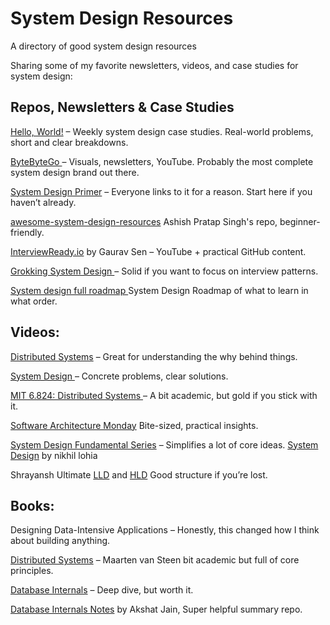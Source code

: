 # System Design Resources
A directory of good system design resources

Sharing some of my favorite newsletters, videos, and case studies for system design:

## Repos, Newsletters & Case Studies

[Hello, World!](https://hw.glich.co/) – Weekly system design case studies. Real-world problems, short and clear breakdowns.

[ByteByteGo ](https://bytebytego.com/) – Visuals, newsletters, YouTube. Probably the most complete system design brand out there.

[System Design Primer](https://github.com/donnemartin/system-design-primer) – Everyone links to it for a reason. Start here if you haven’t already.

[awesome-system-design-resources](https://github.com/ashishps1/awesome-system-design-resources) Ashish Pratap Singh's repo, beginner-friendly.


[InterviewReady.io](https://github.com/InterviewReady)  by Gaurav Sen – YouTube + practical GitHub content.

[Grokking System Design ](https://github.com/Jeevan-kumar-Raj/Grokking-System-Design) – Solid if you want to focus on interview patterns.

[System design full roadmap ](https://roadmap.sh/system-design) System Design Roadmap of what to learn in what order.

## Videos:

[Distributed Systems](https://youtu.be/UEAMfLPZZhE?si=wETCYHl311iFqOGE) – Great for understanding the why behind things.

[System Design ](https://youtu.be/SqcXvc3ZmRU?si=4cmtY1xsb6zqT11U) – Concrete problems, clear solutions.

[MIT 6.824: Distributed Systems ](https://youtu.be/cQP8WApzIQQ?si=OR0--6fgmx9pUW15)  – A bit academic, but gold if you stick with it.

[Software Architecture Monday](https://youtu.be/z9cfsGk-7pw?si=QWuJWx9li95ucu85) Bite-sized, practical insights.

[System Design Fundamental Series](https://youtu.be/tjiAV4pG9CM?si=DC0IfTVrCqUd9ZQU) – Simplifies a lot of core ideas.
[System Design](https://youtu.be/JR-5rtt6_ME?si=Gspale95hx8y8qqx) by nikhil lohia

Shrayansh Ultimate [LLD](https://youtu.be/rliSgjoOFTs?si=Z-YLg3KPNLEDy2yq) and [HLD](https://youtu.be/rliSgjoOFTs?si=Wu2jhwOMEP0_7nJe) Good structure if you’re lost.

## Books: 

Designing Data-Intensive Applications – Honestly, this changed how I think about building anything.


[Distributed Systems](https://www.distributed-systems.net/index.php/books/ds4/) – Maarten van Steen bit academic but full of core principles.

[Database Internals](https://dokumen.pub/database-internals-a-deep-dive-into-how-distributed-data-systems-work-1492040347-9781492040347-i-3646633.html) – Deep dive, but worth it.

[Database Internals Notes](https://github.com/Akshat-Jain/database-internals-notes) by Akshat Jain, Super helpful summary repo.
